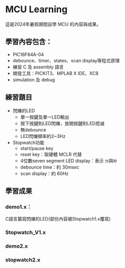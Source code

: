 # MCU Learning
這是2024年暑假期間自學 MCU 的內容與成果。

## 學習內容包含：
- PIC16F84A-04
- debounce、timer、states、scan display等程式原理
- 練習 C 及 assembly 語言
- 開發工具：PICKIT3、MPLAB X IDE、XC8
- simulation 及 debug

## 練習題目
- 閃爍的LED
  - 單一按鍵及單一LED輸出
  - 按下按鍵則LED閃爍，放開按鍵則LED熄滅
  - 無debounce
  - LED閃爍頻率約2~3Hz
- Stopwatch功能
  - start/pause key
  - reset key：取硬體 MCLR 代替
  - 4位數seven segment LED display：表示 `分`與`秒`
  - debounce time：約 $`30msec`$
  - scan display：約 $`60Hz`$

## 學習成果
### demo1.x：
C語言纂寫閃爍的LED(部份內容被Stopwatch1.x覆寫)

### Stopwatch_V1.x

### demo2.x

### stopwatch2.x
